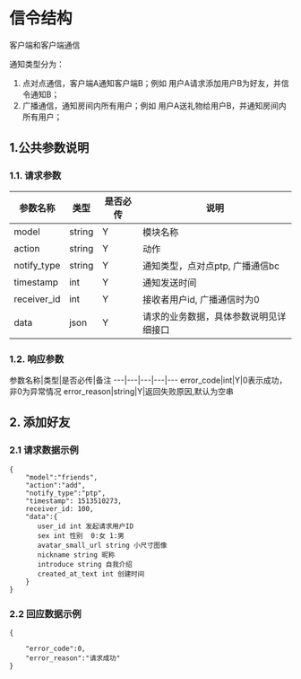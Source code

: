 # 信令结构

客户端和客户端通信

通知类型分为：
1. 点对点通信，客户端A通知客户端B；例如 用户A请求添加用户B为好友，并信令通知B；
2. 广播通信，通知房间内所有用户；例如 用户A送礼物给用户B，并通知房间内所有用户；


## 1.公共参数说明

### 1.1. 请求参数

参数名称|类型|是否必传|说明
---|---|---|---
model|string|Y|模块名称
action|string|Y|动作
notify_type|string|Y|通知类型，点对点ptp, 广播通信bc
timestamp|int|Y|通知发送时间
receiver_id|int|Y|接收者用户id, 广播通信时为0
data|json|Y|请求的业务数据，具体参数说明见详细接口

### 1.2. 响应参数

参数名称|类型|是否必传|备注
---|---|---|---|---
error_code|int|Y|0表示成功，非0为异常情况
error_reason|string|Y|返回失败原因,默认为空串


## 2. 添加好友

### 2.1 请求数据示例

```
{
    "model":"friends",
    "action":"add",
    "notify_type":"ptp",
    "timestamp": 1513510273,
    receiver_id: 100,
    "data":{  
       user_id int 发起请求用户ID
       sex int 性别  0:女 1:男
       avatar_small_url string 小尺寸图像
       nickname string 昵称
       introduce string 自我介绍
       created_at_text int 创建时间
    }
}

```

### 2.2 回应数据示例

```
{
    
    "error_code":0,
    "error_reason":"请求成功"
}

```